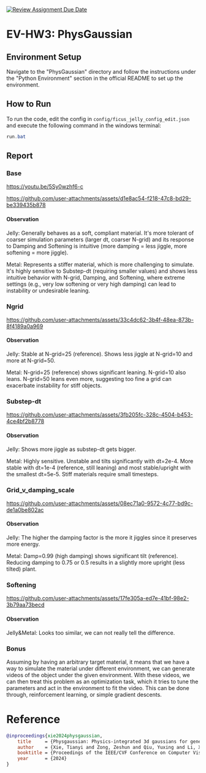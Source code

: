 [![Review Assignment Due Date](https://classroom.github.com/assets/deadline-readme-button-22041afd0340ce965d47ae6ef1cefeee28c7c493a6346c4f15d667ab976d596c.svg)](https://classroom.github.com/a/SdXSjEmH)

# EV-HW3: PhysGaussian

## Environment Setup

Navigate to the "PhysGaussian" directory and follow the instructions under the "Python Environment" section in the official README to set up the environment.

## How to Run

To run the code, edit the config in `config/ficus_jelly_config_edit.json` and execute the following command in the windows terminal:

```ps1
run.bat
```

## Report

### Base

https://youtu.be/5Sy0wzhf6-c

https://github.com/user-attachments/assets/d1e8ac54-f218-47c8-bd29-be339435b878

#### Observation
Jelly: Generally behaves as a soft, compliant material. It's more tolerant of coarser simulation parameters (larger dt, coarser N-grid) and its response to Damping and Softening is intuitive (more damping = less jiggle, more softening = more jiggle).

Metal: Represents a stiffer material, which is more challenging to simulate. It's highly sensitive to Substep-dt (requiring smaller values) and shows less intuitive behavior with N-grid, Damping, and Softening, where extreme settings (e.g., very low softening or very high damping) can lead to instability or undesirable leaning.

### Ngrid

https://github.com/user-attachments/assets/33c4dc62-3b4f-48ea-873b-8f4189a0a969

#### Observation

Jelly: Stable at N-grid=25 (reference). Shows less jiggle at N-grid=10 and more at N-grid=50.

Metal: N-grid=25 (reference) shows significant leaning. N-grid=10 also leans. N-grid=50 leans even more, suggesting too fine a grid can exacerbate instability for stiff objects.

### Substep-dt

https://github.com/user-attachments/assets/3fb205fc-328c-4504-b453-4ce4bf2b8778

#### Observation

Jelly: Shows more jiggle as substep-dt gets bigger.

Metal: Highly sensitive. Unstable and tilts significantly with dt=2e-4. More stable with dt=1e-4 (reference, still leaning) and most stable/upright with the smallest dt=5e-5. Stiff materials require small timesteps.

### Grid_v_damping_scale

https://github.com/user-attachments/assets/08ec71a0-9572-4c77-bd9c-de1a0be802ac

#### Observation

Jelly: The higher the damping factor is the more it jiggles since it preserves more energy.

Metal: Damp=0.99 (high damping) shows significant tilt (reference). Reducing damping to 0.75 or 0.5 results in a slightly more upright (less tilted) plant.

### Softening

https://github.com/user-attachments/assets/17fe305a-ed7e-41bf-98e2-3b79aa73becd

#### Observation

Jelly&Metal: Looks too similar, we can not really tell the difference.

### Bonus

Assuming by having an arbitrary target material, it means that we have a way to simulate the material under different environment, we can generate videos of the object under the given environment. With these videos, we can then treat this problem as an optimization task, which it tries to tune the parameters and act in the environment to fit the video. This can be done through, reinforcement learning, or simple gradient descents.

# Reference

```bibtex
@inproceedings{xie2024physgaussian,
    title     = {Physgaussian: Physics-integrated 3d gaussians for generative dynamics},
    author    = {Xie, Tianyi and Zong, Zeshun and Qiu, Yuxing and Li, Xuan and Feng, Yutao and Yang, Yin and Jiang, Chenfanfu},
    booktitle = {Proceedings of the IEEE/CVF Conference on Computer Vision and Pattern Recognition},
    year      = {2024}
}
```
